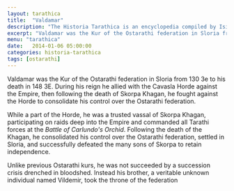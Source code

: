 ```yaml
---
layout: tarathica
title:  "Valdamar"
description: "The Historia Tarathica is an encyclopedia compiled by Isidro de Mercer in the 319th year of the Third Era. It forms a bridge between a condensed epitome of classical learning of the latter part of the Second Age, and the slowly growing knowledge of the early years of the First Age."
excerpt: "Valdamar was the Kur of the Ostarathi federation in Sloria from 130 3e to his death in 148 3E."
menu: "tarathica"
date:   2014-01-06 05:00:00
categories: historia-tarathica
tags: [ostarathi]
---
```


Valdamar was the Kur of the Ostarathi federation in Sloria from 130 3e to his death in 148 3E. During his reign he allied with the Cavasla Horde against the Empire, then following the death of Skorpa Khagan, he fought against the Horde to consolidate his control over the Ostarathi federation.

While a part of the Horde, he was a trusted vassal of Skorpa Khagan, participating on raids deep into the Empire and commanded all Tarathi forces at the *Battle of Carlundo's Orchid*. Following the death of the Khagan, he consolidated his control over the Ostarathi federation, settled in Sloria, and successfully defeated the many sons of Skorpa to retain independence.

Unlike previous Ostarathi kurs, he was not succeeded by a succession crisis drenched in bloodshed. Instead his brother, a veritable unknown individual named Vildemir, took the throne of the federation

